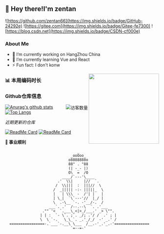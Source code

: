 ## 👋 Hey there!I'm zentan

![https://github.com/zentan66](https://img.shields.io/badge/GitHub-24292e) ![https://gitee.com](https://img.shields.io/badge/Gitee-fe7300) ![https://blog.csdn.net](https://img.shields.io/badge/CSDN-cf000e)

### About Me

- 🔭 I’m currently working on HangZhou China
- 🌱 I’m currently learning Vue and React
- ⚡ Fun fact: I don't konw

<img align='right' src="https://cdn.jsdelivr.net/gh/eternidad33/picbed/img/883711.jpg" width="230">

### 📊 本周编码时长

<!--START_SECTION:waka-->
<!--END_SECTION:waka-->

### Github仓库信息

<img align='right' src="https://profile-counter.glitch.me/zentan66/count.svg" alt="访客数量"/>

[![Anurag's github stats](https://github-readme-stats.vercel.app/api?username=zentan66&show_icons=true&theme=tokyonight)](https://github.com/anuraghazra/github-readme-stats) [![Top Langs](https://github-readme-stats.vercel.app/api/top-langs/?username=zentan66&layout=compact)](https://github.com/anuraghazra/github-readme-stats)

*近期更新的仓库*

[![ReadMe Card](https://github-readme-stats.vercel.app/api/pin/?username=zentan66&repo=element-next)](https://github.com/zentan66/element-next) [![ReadMe Card](https://github-readme-stats.vercel.app/api/pin/?username=zentan66&repo=element-next)](https://github.com/zentan66/element-next)

</details>

**🙏 事业顺利**

```
                                 _                                  
                              _ooOoo_                               
                             o8888888o                              
                             88" . "88                              
                             (| -_- |)                              
                             O\  =  /O                              
                          ____/`---'\____                           
                        .'  \\|     |//  `.                         
                       /  \\|||  :  |||//  \                        
                      /  _||||| -:- |||||_  \                       
                      |   | \\\  -  /'| |   |                       
                      | \_|  `\`---'//  |_/ |                       
                      \  .-\__ `-. -'__/-.  /                       
                    ___`. .'  /--.--\  `. .'___                     
                 ."" '<  `.___\_<|>_/___.' _> \"".                  
                | | :  `- \`. ;`. _/; .'/ /  .' ; |           
                \  \ `-.   \_\_`. _.'_/_/  -' _.' /                 
  ================-.`___`-.__\ \___  /__.-'_.'_.-'================  
                              `=--=-'                            
```


<!--
**zentan66/zentan66** is a ✨ _special_ ✨ repository because its `README.md` (this file) appears on your GitHub profile.

Here are some ideas to get you started:
- 👯 I’m looking to collaborate on ...
- 🤔 I’m looking for help with ...
- 💬 Ask me about ...
- 📫 How to reach me: ...
- 😄 Pronouns: ...
<p align="center">
  <a href="https://github.com/zentan66"><img src="https://img.shields.io/badge/GitHub-24292e" alt="github"></a>
  <a href="https://gitee.com"><img src="https://img.shields.io/badge/Gitee-fe7300" alt="gitee"></a>
  <a href=""><img src="" alt="csdn"></a>
</p>
[![eternidad33's contribution graph as a Game of Life](https://github4life.herokuapp.com/zentan66.gif)](https://github4life.herokuapp.com/zentan66)
- 😄**后端** C，C++，Java，Python
- 😃**前端** HTML，CSS，JavaScript
- 😆**数据库** MySQL
- 😝**框架** SpringBoot，Django
- 😛**设计** Photoshop，Audition，Premiere，DaVinci
- 😧**都不精通**
-->
